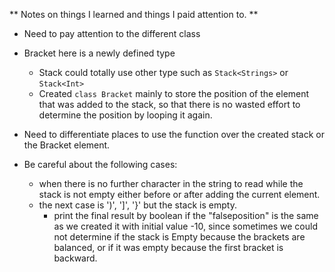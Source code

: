 ** Notes on things I learned and things I paid attention to. **

- Need to  pay attention to the different class
- Bracket here is a newly defined type
  - Stack could totally use other type such as `Stack<Strings>` or `Stack<Int>`
  - Created `class Bracket` mainly to store the position of the element that was added to the stack, so that there is no wasted effort to determine the position by looping it again.

- Need to differentiate places to use the function over the created stack or the Bracket element.
- Be careful about the following cases:
  - when there is no further character in the string to read while the stack is not empty either before or after adding the current element.
  - the next case is ')', ']', '}' but the stack is empty.
    - print the final result by boolean if the "falseposition" is the same as we created it with initial value -10, since sometimes we could not determine if the stack is Empty because the brackets are balanced, or if it was empty because the first bracket is backward.
